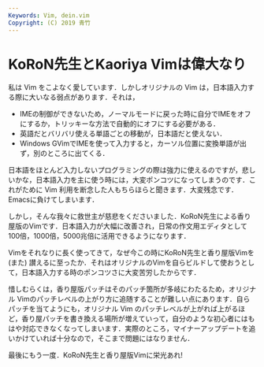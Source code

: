 ```yaml
---
Keywords: Vim, dein.vim
Copyright: (C) 2019 青竹
---
```


# KoRoN先生とKaoriya Vimは偉大なり

私は Vim をこよなく愛しています．しかしオリジナルの Vim は，日本語入力する際に大いなる弱点があります．それは，

- IMEの制御ができないため，ノーマルモードに戻った時に自分でIMEをオフにするか，トリッキーな方法で自動的にオフにする必要がある．
- 英語だとバリバリ使える単語ごとの移動が，日本語だと使えない．
- Windows GVimでIMEを使って入力すると，カーソル位置に変換単語が出ず，別のところに出てくる．

日本語をほとんど入力しないプログラミングの際は強力に使えるのですが，悲しいかな，日本語入力を主に使う時には，大変ポンコツになってしまうのです．これがために Vim 利用を断念した人もちらほらと聞きます．大変残念です．Emacsに負けてしまいます．

しかし，そんな我々に救世主が慈悲をくださいました．KoRoN先生による香り屋版のVimです．日本語入力が大幅に改善され，日常の作文用エディタとして100倍，1000倍，5000兆倍に活用できるようになります．

Vimをそれなりに長く使ってきて，なぜ今この時にKoRoN先生と香り屋版Vimを (また) 讃えるに至ったか．それはオリジナルのVimを自らビルドして使おうとして，日本語入力する時のポンコツさに大変苦労したからです．

惜しむらくは，香り屋版パッチはそのパッチ箇所が多岐にわたるため，オリジナル Vimのパッチレベルの上がり方に追随することが難しい点にあります．自らパッチを当てようにも，オリジナル Vim のパッチレベルが上がれば上がるほど，香り屋パッチを書き換える場所が増えていって，自分のような初心者にはもはや対応できなくなってしまいます．実際のところ，マイナーアップデートを追いかけていれば十分なので，そこまで問題にはなりません．

最後にもう一度．KoRoN先生と香り屋版Vimに栄光あれ!
